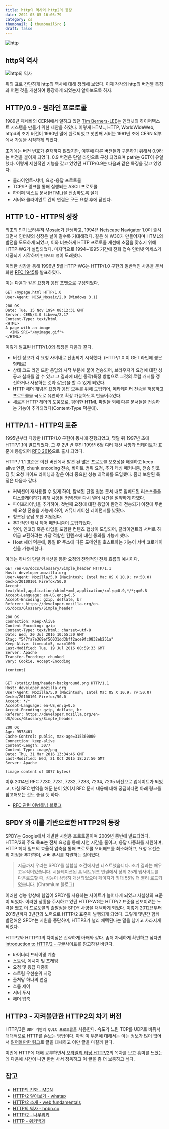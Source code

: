 ```yaml
---
title: http의 역사와 http2의 등장
date: 2021-05-05 16:05:79
category: cs
thumbnail: { thumbnailSrc }
draft: false
---
```


![http](./images/http.png)

## http의 역사

![http의 역사](./images/http_history.png)

위의 표로 간단하게 http의 역사에 대해 정리해 보았다. 이제 각각의 http의 버전별 특징과 어떤 것을 개선하여 등장하게 되었는지 알아보도록 하자.

## HTTP/0.9 - 원라인 프로토콜

1989년 제네바의 CERN에서 일하고 있던 [Tim Berners-LEE](https://ko.wikipedia.org/wiki/%ED%8C%80_%EB%B2%84%EB%84%88%EC%8A%A4%EB%A6%AC)는 인터넷의 하이퍼텍스트 시스템을 만들기 위한 제안을 하였다. 이렇게 HTML, HTTP, WorldWideWeb, httpd의 초기 버전이 1990년 말에 완료되었고 첫번째 서버는 1991년 초에 CERN 외부에서 가동을 시작하게 되었다.

초기에는 버전 번호가 존재하지 않았지만, 이후에 다른 버전들과 구분하기 위해서 0.9라는 버전을 붙이게 되었다. 0.9 버전은 단일 라인으로 구성 되었으며 path는 GET이 유일했다. 이렇게 제한적인 기능을 갖고 있었던 HTTP/0.9는 다음과 같은 특징을 갖고 있었다.

- 클라이언트-서버, 요청-응답 프로토콜
- TCP/IP 링크를 통해 실행되는 ASCII 프로토콜
- 하이퍼 텍스트 문서(HTML)을 전송하도록 설계
- 서버와 클라이언트 간의 연결은 모든 요청 후에 닫힌다.

## HTTP 1.0 - HTTP의 성장

최초의 인기 브라우저 Mosaic가 탄생하고, 1994년 Netscape Navigator 1.0이 출시되면서 인터넷의 성장은 날이 갈수록 거대해졌다. 같은 해 W3C가 만들어지며 HTML의 발전을 도모하게 되었고, 이와 비슷하게 HTTP 프로토콜 개선에 초점을 맞추기 위해 HTTP-WG가 설립되었다. 마지막으로 1994~1995 기간에 전화 접속 인터넷 엑세스가 제공되기 시작하며 `인터넷의 붐`이 도래했다.

이러한 성장을 통해 1996년 5월 HTTP-WG는 HTTP/1.0 구현의 일반적인 사용을 문서화한 [RFC 1945](https://tools.ietf.org/html/rfc1945)를 발표하였다.

이는 다음과 같은 요청과 응답 포맷으로 구성되었다.

```http
GET /mypage.html HTTP/1.0
User-Agent: NCSA_Mosaic/2.0 (Windows 3.1)

200 OK
Date: Tue, 15 Nov 1994 08:12:31 GMT
Server: CERN/3.0 libwww/2.17
Content-Type: text/html
<HTML>
A page with an image
  <IMG SRC="/myimage.gif">
</HTML>
```

이렇게 발표된 HTTP/1.0의 특징은 다음과 같다.

- 버전 정보가 각 요청 사이내로 전송되기 시작했다. (HTTP/1.0 이 GET 라인에 붙은 형태로)
- 상태 코드 라인 또한 응답의 시작 부분에 붙어 전송되어, 브라우저가 요청에 대한 성공과 실패를 알 수 있고 그 결과에 대한 동작(특정 방법으로 그것의 로컬 캐시를 갱신하거나 사용하는 것과 같은)을 할 수 있게 되었다.
- HTTP 헤더 개념은 요청과 응답 모두를 위해 도입되어, 메타데이터 전송을 허용하고 프로토콜을 극도로 유연하고 확장 가능하도록 만들어주었다.
- 새로운 HTTP 헤더의 도움으로, 평이한 HTML 파일들 외에 다른 문서들을 전송하는 기능이 추가되었다(Content-Type 덕분에).

## HTTP/1.1 - HTTP의 표준

1995년부터 다양한 HTTP/1.0 구현이 동시에 진행되었고, 몇달 뒤 1997년 초에 HTTP/1.1이 발표되었다. 그 후 2년 반 후인 199년 6월 여러 개선 사항과 업데이트가 표준에 통합되어 [RFC 2616](https://tools.ietf.org/html/rfc2616)으로 출시 되었다.

HTTP / 1.1 표준은 이전 버전에서 발견 된 많은 프로토콜 모호성을 해결하고 keep-alive 연결, chunk encoding 전송, 바이트 범위 요청, 추가 캐싱 메커니즘, 전송 인코딩 및 요청 파이프 라이닝과 같은 여러 중요한 성능 최적화를 도입했다. 좀더 보완된 특징은 다음과 같다.

- 커넥션이 재사용될 수 있게 하여, 탐색된 단일 원본 문서 내로 임베드된 리소스들을 디스플레이하기 위해 사용된 커넥션을 다시 열어 시간을 절약하게 하였다.
- 파이프라이닝을 추가하여, 첫번째 요청에 대한 응답이 완전히 전송되기 이전에 두번째 요청 전송을 가능케 하여, 커뮤니케이션 레이턴시를 낮췄다.
- 청크된 응답 또한 지원된다.
- 추가적인 캐시 제어 메커니즘이 도입되었다.
- 언어, 인코딩 혹은 타입을 포함한 컨텐츠 협상이 도입되어, 클라이언트와 서버로 하여금 교환하려는 가장 적합한 컨텐츠에 대한 동의를 가능케 했다.
- Host 헤더 덕분에, 동일 IP 주소에 다른 도메인을 호스트하는 기능이 서버 코로케이션을 가능케한다.

아래는 하나의 단일 커넥션을 통한 요청의 전형적인 전체 흐름의 예시이다.

```http
GET /en-US/docs/Glossary/Simple_header HTTP/1.1
Host: developer.mozilla.org
User-Agent: Mozilla/5.0 (Macintosh; Intel Mac OS X 10.9; rv:50.0) Gecko/20100101 Firefox/50.0
Accept: text/html,application/xhtml+xml,application/xml;q=0.9,*/*;q=0.8
Accept-Language: en-US,en;q=0.5
Accept-Encoding: gzip, deflate, br
Referer: https://developer.mozilla.org/en-US/docs/Glossary/Simple_header

200 OK
Connection: Keep-Alive
Content-Encoding: gzip
Content-Type: text/html; charset=utf-8
Date: Wed, 20 Jul 2016 10:55:30 GMT
Etag: "547fa7e369ef56031dd3bff2ace9fc0832eb251a"
Keep-Alive: timeout=5, max=1000
Last-Modified: Tue, 19 Jul 2016 00:59:33 GMT
Server: Apache
Transfer-Encoding: chunked
Vary: Cookie, Accept-Encoding

(content)


GET /static/img/header-background.png HTTP/1.1
Host: developer.mozilla.org
User-Agent: Mozilla/5.0 (Macintosh; Intel Mac OS X 10.9; rv:50.0) Gecko/20100101 Firefox/50.0
Accept: */*
Accept-Language: en-US,en;q=0.5
Accept-Encoding: gzip, deflate, br
Referer: https://developer.mozilla.org/en-US/docs/Glossary/Simple_header

200 OK
Age: 9578461
Cache-Control: public, max-age=315360000
Connection: keep-alive
Content-Length: 3077
Content-Type: image/png
Date: Thu, 31 Mar 2016 13:34:46 GMT
Last-Modified: Wed, 21 Oct 2015 18:27:50 GMT
Server: Apache

(image content of 3077 bytes)
```

이후 2014년 RFC 7230, 7231, 7232, 7233, 7234, 7235 버전으로 업데이트가 되었고, 마침 RFC 번역을 해둔 분이 있어서 RFC 문서 내용에 대해 궁금하다면 아래 링크를 참고해보는 것도 좋을 듯 하다.

- [RFC 관련 이병록님 블로그](https://roka88.dev/category/RFC)

## SPDY 와 이를 기반으로한 HTTP2의 등장

SPDY는 Google에서 개발한 시험용 프로토콜이며 2009년 중반에 발표되었다. HTTP/2의 주요 목표는 전체 요청을 통해 지연 시간을 줄이고, 응답 다중화를 지원하며, HTTP 헤더 필드의 효율적 압축을 통해 프로토콜 오버헤드를 최소화하고, 요청 우선순위 지정을 추가하며, 서버 푸시를 지원하는 것이었다.

> 지금까지 우리는 SPDY를 실험실 조건에서만 테스트했습니다. 초기 결과는 매우 고무적이었습니다. 시뮬레이션된 홈 네트워크 연결에서 상위 25개 웹사이트를 다운로드할 때, 성능이 상당히 개선되었으며 페이지가 최대 55% 더 빨리 로드되었습니다. (Chromium 블로그)

이러한 성능 향상에 힘입어 SPDY를 사용하는 사이트가 늘어나게 되었고 사실상의 표준이 되었다. 이러한 상황을 주시하고 있던 HTTP-WG는 HTTP/2 표준을 선보이려는 노력을 했고 이 프로토콜의 출발점을 SPDY 사양을 채택하게 되었다. 이렇게 2012년부터 2015년까지 3년간의 노력으로 HTTP/2 표준이 발행되게 되었다. 그렇게 몇년간 함께 발전해온 SPDY는 지원을 중단하며, HTTP2가 널리 채택된다는 말을 남기고 사라지게 되었다.

HTTP2와 HTTP1.1의 차이점은 간략하게 아래와 같다. 좀더 자세하게 확인하고 싶다면 [introduction to HTTP/2 - 구글](https://developers.google.com/web/fundamentals/performance/http2?hl=ko)사이트를 참고하길 바란다.

- 바이너리 프레이밍 계층
- 스트림, 메시지 및 프레임
- 요청 및 응답 다중화
- 스트림 우선순위 지정
- 출처당 하나의 연결
- 흐름 제어
- 서버 푸시
- 헤더 압축

## HTTP3 - 지켜볼만한 HTTP2의 차기 버전

HTTP/3은 `UDP 기반의 QUIC 프로토콜`을 사용한다. 속도가 느린 TCP를 UDP로 바꿔서 대대적으로 HTTP를 손보는 방법이다. 아직 이 부분에 대해서는 아는 정보가 많이 없어서 [읽어볼만한 링크](https://evan-moon.github.io/2019/10/08/what-is-http3/)로 글을 대체하고 이만 글을 마칠까 한다.

이번에 HTTP에 대해 공부하면서 [오라일리 러닝 HTTP/2](http://www.yes24.com/Product/Goods/58007534)의 목차를 보고 흥미를 느꼈는데 다음에 시간이 나면 한번 사서 정독하고 이 글을 좀 더 보충하고 싶다.

## 참고

- [HTTP의 진화 - MDN](https://developer.mozilla.org/ko/docs/Web/HTTP/Basics_of_HTTP/Evolution_of_HTTP)
- [HTTP/2 알아보기 - whatap](https://www.whatap.io/ko/blog/38/)
- [HTTP/2 소개 - web fundamentals](https://developers.google.com/web/fundamentals/performance/http2?hl=ko)
- [HTTP의 역사 - hpbn.co](https://hpbn.co/brief-history-of-http/)
- [HTTP/2 - 나무위키](https://namu.wiki/w/HTTP/2)
- [HTTP - 위키백과](https://ko.wikipedia.org/wiki/HTTP)

